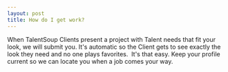 ```yaml
---
layout: post
title: How do I get work?
---
```


<p>When TalentSoup Clients present a project with Talent needs that fit your look, we will submit you. It's automatic so the Client gets to see exactly the look they need and no one plays favorites.  It's that easy. Keep your profile current so we can locate you when a job comes your way.</p>

